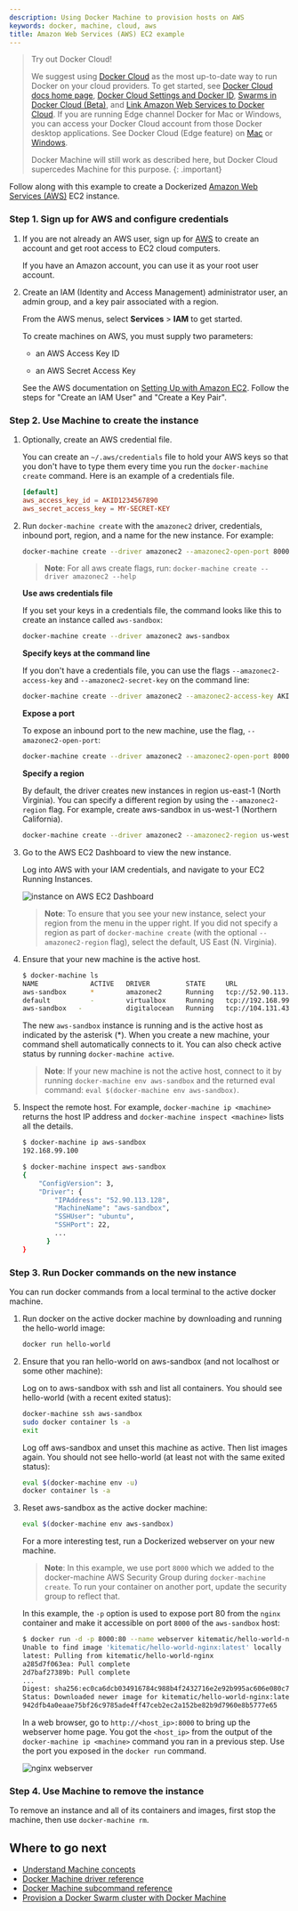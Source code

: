 ```yaml
---
description: Using Docker Machine to provision hosts on AWS
keywords: docker, machine, cloud, aws
title: Amazon Web Services (AWS) EC2 example
---
```


> Try out Docker Cloud!
>
> We suggest using [Docker Cloud](https://cloud.docker.com/) as the
most up-to-date way to run Docker on your cloud providers. To get started, see
[Docker Cloud docs home page](/docker-cloud/index.md), [Docker Cloud Settings
and Docker ID](/docker-cloud/dockerid.md), [Swarms in Docker Cloud
(Beta)](/docker-cloud/cloud-swarm/index.md), and [Link Amazon Web Services to
Docker Cloud](/docker-cloud/cloud-swarm/link-aws-swarm.md). If you are running
Edge channel Docker for Mac or Windows, you can access your Docker Cloud account
from those Docker desktop applications. See Docker Cloud (Edge feature) on
[Mac](/docker-for-mac/index.md#docker-cloud-edge-feature) or
[Windows](/docker-for-windows/index.md#docker-cloud-edge-feature).
>
> Docker Machine will still work as described here, but Docker Cloud
supercedes Machine for this purpose.
{: .important}

Follow along with this example to create a Dockerized [Amazon Web Services (AWS)](https://aws.amazon.com/) EC2 instance.

### Step 1. Sign up for AWS and configure credentials

1.  If you are not already an AWS user, sign up for [AWS](https://aws.amazon.com/) to create an account and get root access to EC2 cloud computers.

    If you have an Amazon account, you can use it as your root user account.

2.  Create an IAM (Identity and Access Management) administrator user, an admin group, and a key pair associated with a region.

    From the AWS menus, select **Services** > **IAM** to get started.

    To create machines on AWS, you must supply two parameters:

    * an AWS Access Key ID

    * an AWS Secret Access Key

    See the AWS documentation on [Setting Up with Amazon EC2](http://docs.aws.amazon.com/AWSEC2/latest/UserGuide/get-set-up-for-amazon-ec2.html). Follow the steps for "Create an IAM User" and "Create a Key Pair".

### Step 2. Use Machine to create the instance

1.  Optionally, create an AWS credential file.

    You can create an `~/.aws/credentials` file to hold your AWS keys so that
    you don't have to type them every time you run the `docker-machine create`
    command. Here is an example of a credentials file.

    ```conf
    [default]
    aws_access_key_id = AKID1234567890
    aws_secret_access_key = MY-SECRET-KEY
    ```

2.  Run `docker-machine create` with the `amazonec2` driver, credentials, inbound
    port, region, and a name for the new instance. For example:

    ```bash
    docker-machine create --driver amazonec2 --amazonec2-open-port 8000 --amazonec2-region us-west-1 aws-sandbox
    ```

    > **Note**: For all aws create flags, run: `docker-machine create --driver amazonec2 --help`

    **Use aws credentials file**

    If you set your keys in a credentials file, the command looks like this to
    create an instance called `aws-sandbox`:

    ```bash
    docker-machine create --driver amazonec2 aws-sandbox
    ```

    **Specify keys at the command line**

    If you don't have a credentials file, you can use the flags
    `--amazonec2-access-key` and `--amazonec2-secret-key` on the command line:

    ```bash
    docker-machine create --driver amazonec2 --amazonec2-access-key AKI******* --amazonec2-secret-key 8T93C*******  aws-sandbox
    ```

    **Expose a port**

    To expose an inbound port to the new machine, use the flag, `--amazonec2-open-port`:

    ```bash
    docker-machine create --driver amazonec2 --amazonec2-open-port 8000 aws-sandbox
    ```

    **Specify a region**

    By default, the driver creates new instances in region us-east-1 (North
    Virginia). You can specify a different region by using the
    `--amazonec2-region` flag. For example, create aws-sandbox in us-west-1
    (Northern California).

    ```bash
    docker-machine create --driver amazonec2 --amazonec2-region us-west-1 aws-sandbox
    ```

3.  Go to the AWS EC2 Dashboard to view the new instance.

    Log into AWS with your IAM credentials, and navigate to your EC2 Running Instances.

    ![instance on AWS EC2 Dashboard](../img/aws-instance-east.png)

    > **Note**: To ensure that you see your new instance, select your region from
    > the menu in the upper right. If you did not specify a region as part of
    > `docker-machine create` (with the optional `--amazonec2-region` flag), select
    > the default, US East (N. Virginia).

4.  Ensure that your new machine is the active host.

    ```bash
    $ docker-machine ls
    NAME             ACTIVE   DRIVER         STATE     URL                         SWARM   DOCKER        ERRORS
    aws-sandbox      *        amazonec2      Running   tcp://52.90.113.128:2376            v1.10.0
    default          -        virtualbox     Running   tcp://192.168.99.100:2376           v1.10.0-rc4
    aws-sandbox   -           digitalocean   Running   tcp://104.131.43.236:2376           v1.9.1
    ```

    The new `aws-sandbox` instance is running and is the active host as
    indicated by the asterisk (\*). When you create a new machine, your command
    shell automatically connects to it. You can also check active status by
    running `docker-machine active`.

    > **Note**: If your new machine is not the active host, connect to it by
    running `docker-machine env aws-sandbox` and the returned eval command:
    `eval $(docker-machine env aws-sandbox)`.

5. Inspect the remote host. For example, `docker-machine ip <machine>` returns
the host IP address and `docker-machine inspect <machine>` lists all the
details.

    ```bash
    $ docker-machine ip aws-sandbox
    192.168.99.100

    $ docker-machine inspect aws-sandbox
    {
        "ConfigVersion": 3,
        "Driver": {
            "IPAddress": "52.90.113.128",
            "MachineName": "aws-sandbox",
            "SSHUser": "ubuntu",
            "SSHPort": 22,
            ...
          }
    }
    ```

### Step 3. Run Docker commands on the new instance
You can run docker commands from a local terminal to the active docker machine.

1.  Run docker on the active docker machine by downloading and running the
hello-world image:

    ```bash
    docker run hello-world
    ```

2. Ensure that you ran hello-world on aws-sandbox (and not localhost or some
other machine):

    Log on to aws-sandbox with ssh and list all containers. You should see
    hello-world (with a recent exited status):

    ```bash
    docker-machine ssh aws-sandbox
    sudo docker container ls -a
    exit
    ```

    Log off aws-sandbox and unset this machine as active. Then list images
    again. You should not see hello-world (at least not with the same exited
    status):

    ```bash
    eval $(docker-machine env -u)
    docker container ls -a
    ```

3. Reset aws-sandbox as the active docker machine:

    ```bash
    eval $(docker-machine env aws-sandbox)
    ```

    For a more interesting test, run a Dockerized webserver on your new machine.

    > **Note**: In this example, we use port `8000` which we added to the
    > docker-machine AWS Security Group during `docker-machine create`. To run your
    > container on another port, update the security group to reflect that.

    In this example, the `-p` option is used to expose port 80 from the `nginx`
    container and make it accessible on port `8000` of the `aws-sandbox` host:

    ```bash
    $ docker run -d -p 8000:80 --name webserver kitematic/hello-world-nginx
    Unable to find image 'kitematic/hello-world-nginx:latest' locally
    latest: Pulling from kitematic/hello-world-nginx
    a285d7f063ea: Pull complete
    2d7baf27389b: Pull complete
    ...
    Digest: sha256:ec0ca6dcb034916784c988b4f2432716e2e92b995ac606e080c7a54b52b87066
    Status: Downloaded newer image for kitematic/hello-world-nginx:latest
    942dfb4a0eaae75bf26c9785ade4ff47ceb2ec2a152be82b9d7960e8b5777e65
    ```

    In a web browser, go to `http://<host_ip>:8000` to bring up the webserver
    home page. You got the `<host_ip>` from the output of the `docker-machine ip <machine>`
    command you ran in a previous step. Use the port you exposed in the
    `docker run` command.

    ![nginx webserver](../img/nginx-webserver.png)

### Step 4. Use Machine to remove the instance

To remove an instance and all of its containers and images, first stop the
machine, then use `docker-machine rm`.

## Where to go next

-   [Understand Machine concepts](../concepts.md)
-   [Docker Machine driver reference](../drivers/index.md)
-   [Docker Machine subcommand reference](../reference/index.md)
-   [Provision a Docker Swarm cluster with Docker Machine](/swarm/provision-with-machine.md)
